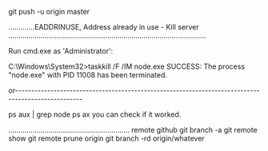
git push -u origin master

.............EADDRINUSE, Address already in use - Kill server
..................................................................................................


Run cmd.exe as 'Administrator':

C:\Windows\System32>taskkill /F /IM node.exe
SUCCESS: The process "node.exe" with PID 11008 has been terminated.

or---------------------------------------------------------------------------------------------------

ps aux | grep node
ps ax
you can check if it worked.


............................................................
remote github
git branch -a
git remote show
git remote prune origin
git branch -rd origin/whatever